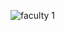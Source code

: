 ![faculty 1](https://user-images.githubusercontent.com/121348419/210178223-a954afeb-3f27-4931-bb19-7a38b749b2c2.jpg)

